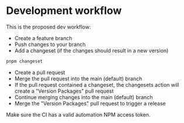 # Development workflow

This is the proposed dev workflow:

- Create a feature branch
- Push changes to your branch
- Add a changeset (if the changes should result in a new version)

```bash
pnpm changeset
```

- Create a pull request
- Merge the pull request into the main (default) branch
- If the pull request contained a changeset, the changesets action will create a "Version Packages" pull request
- Continue merging changes into the main (default) branch
- Merge the "Version Packages" pull request to trigger a release

Make sure the CI has a valid automation NPM access token.